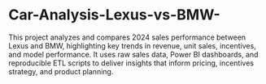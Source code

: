 # Car-Analysis-Lexus-vs-BMW-
This project analyzes and compares 2024 sales performance between Lexus and BMW, highlighting key trends in revenue, unit sales, incentives, and model performance. It uses raw sales data, Power BI dashboards, and reproducible ETL scripts to deliver insights that inform pricing, incentives strategy, and product planning.
